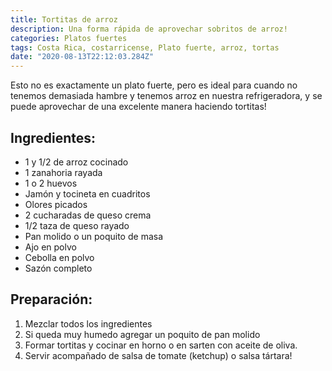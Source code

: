 ```yaml
---
title: Tortitas de arroz
description: Una forma rápida de aprovechar sobritos de arroz!
categories: Platos fuertes
tags: Costa Rica, costarricense, Plato fuerte, arroz, tortas
date: "2020-08-13T22:12:03.284Z"
---
```

Esto no es exactamente un plato fuerte, pero es ideal para cuando no tenemos demasiada hambre y tenemos arroz en nuestra refrigeradora, y se puede aprovechar de una excelente manera haciendo tortitas!

## Ingredientes:

- 1 y 1/2 de arroz cocinado
- 1 zanahoria rayada
- 1 o 2 huevos
- Jamón y tocineta en cuadritos
- Olores picados
- 2 cucharadas de queso crema
- 1/2 taza de queso rayado
- Pan molido o un poquito de masa
- Ajo en polvo
- Cebolla en polvo
- Sazón completo

## Preparación:

1. Mezclar todos los ingredientes
2. Si queda muy humedo agregar un poquito de pan molido
3. Formar tortitas y cocinar en horno o en sarten con aceite de oliva.
4. Servir acompañado de salsa de tomate (ketchup) o salsa tártara!